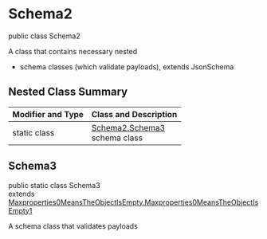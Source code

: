 # Schema2
public class Schema2

A class that contains necessary nested
- schema classes (which validate payloads), extends JsonSchema

## Nested Class Summary
| Modifier and Type | Class and Description |
| ----------------- | ---------------------- |
| static class | [Schema2.Schema3](#schema3)<br> schema class |

## Schema3
public static class Schema3<br>
extends [Maxproperties0MeansTheObjectIsEmpty.Maxproperties0MeansTheObjectIsEmpty1](../../../../../../../../components/schemas/Maxproperties0MeansTheObjectIsEmpty.md#maxproperties0meanstheobjectisempty1)

A schema class that validates payloads
